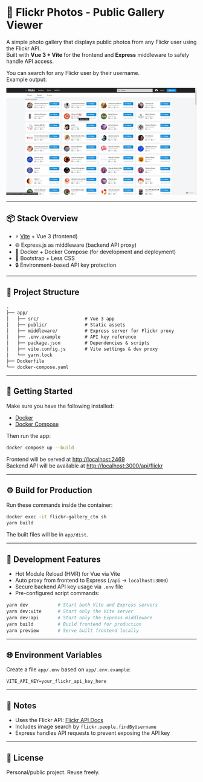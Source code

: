 # 📸 Flickr Photos - Public Gallery Viewer

A simple photo gallery that displays public photos from any Flickr user using the Flickr API.  
Built with **Vue 3 + Vite** for the frontend and **Express** middleware to safely handle API access.

You can search for any Flickr user by their username.  
Example output:

![Flickr people search](app/src/assets/img/example.jpg)

---

## 📦 Stack Overview

- ⚡ [Vite](https://vitejs.dev/) + Vue 3 (frontend)
- 🌐 Express.js as middleware (backend API proxy)
- 🐳 Docker + Docker Compose (for development and deployment)
- 🎨 Bootstrap + Less CSS
- 🔒 Environment-based API key protection

---

## 📁 Project Structure

```
.
├── app/
│   ├── src/                 # Vue 3 app
│   ├── public/              # Static assets
│   ├── middleware/          # Express server for Flickr proxy
│   ├── .env.example         # API key reference
│   ├── package.json         # Dependencies & scripts
│   ├── vite.config.js       # Vite settings & dev proxy
│   └── yarn.lock
├── Dockerfile
└── docker-compose.yaml
```

---

## 🚀 Getting Started

Make sure you have the following installed:

- [Docker](https://www.docker.com/get-started)
- [Docker Compose](https://docs.docker.com/compose/install/)

Then run the app:

```bash
docker compose up --build
```

Frontend will be served at [http://localhost:2469](http://localhost:2469)  
Backend API will be available at [http://localhost:3000/api/flickr](http://localhost:3000/api/flickr?method=...)

---

## ⚙️ Build for Production

Run these commands inside the container:

```bash
docker exec -it flickr-gallery_ctn sh
yarn build
```

The built files will be in `app/dist`.

---

## 🧪 Development Features

- Hot Module Reload (HMR) for Vue via Vite
- Auto proxy from frontend to Express (`/api` → `localhost:3000`)
- Secure backend API key usage via `.env` file
- Pre-configured script commands:

```bash
yarn dev           # Start both Vite and Express servers
yarn dev:vite      # Start only the Vite server
yarn dev:api       # Start only the Express middleware
yarn build         # Build frontend for production
yarn preview       # Serve built frontend locally
```

---

## 🌐 Environment Variables

Create a file `app/.env` based on `app/.env.example`:

```
VITE_API_KEY=your_flickr_api_key_here
```

---

## 🧠 Notes

- Uses the Flickr API: [Flickr API Docs](https://www.flickr.com/services/api/)
- Includes image search by `flickr.people.findByUsername`
- Express handles API requests to prevent exposing the API key

---

## 📄 License

Personal/public project. Reuse freely.